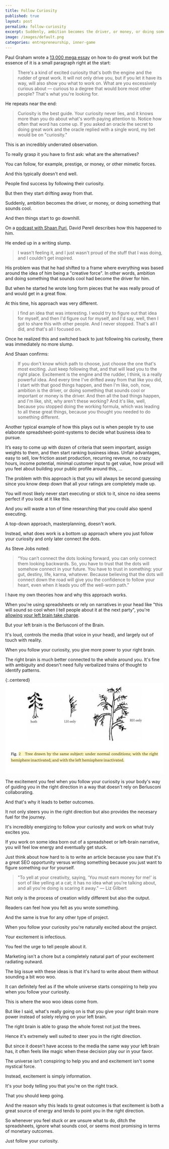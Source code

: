 ```yaml
---
title: Follow Curiosity
published: true
layout: post
permalink: follow-curiosity
excerpt: Suddenly, ambition becomes the driver, or money, or doing something that sounds cool. And then things start to go downhill.
image: /images/default.png
categories: entrepreneurship, inner-game
---
```


Paul Graham wrote a [13,000 mega essay](https://paulgraham.com/greatwork.html) on how to do great work but the essence of it is a small paragraph right at the start:

> There's a kind of excited curiosity that's both the engine and the rudder of great work. It will not only drive you, but if you let it have its way, will also show you what to work on. What are you excessively curious about — curious to a degree that would bore most other people? That's what you're looking for.

He repeats near the end:

> Curiosity is the best guide. Your curiosity never lies, and it knows more than you do about what's worth paying attention to. Notice how often that word has come up. If you asked an oracle the secret to doing great work and the oracle replied with a single word, my bet would be on "curiosity."

This is an incredibly underrated observation.

To really grasp it you have to first ask: what are the alternatives?

You can follow, for example, prestige, or money, or other mimetic forces.

And this typically doesn't end well.

People find success by following their curiosity.

But then they start drifting away from that.

Suddenly, ambition becomes the driver, or money, or doing something that sounds cool. 

And then things start to go downhill.

On a [podcast with Shaan Puri](https://www.youtube.com/watch?v=Z2BnqYArwaw), David Perell describes how this happened to him.

He ended up in a writing slump. 

> I wasn't feeling it, and I just wasn't proud of the stuff that I was doing, and I couldn't get inspired.

His problem was that he had shifted to a frame where everything was based around the idea of him being a "creative force". In other words, ambition and doing something that sounds cool had become the driver for him.

But when he started he wrote long form pieces that he was really proud of and would get in a great flow.

At this time, his approach was very different.

> I find an idea that was interesting. I would try to figure out that idea for myself, and then I'd figure out for myself, and I'd say, well, then I got to share this with other people. And I never stopped. That's all I did, and that's all I focused on. 

Once he realized this and switched back to just following his curiosity, there was immediately no more slump.

And Shaan confirms:

> If you don't know which path to choose, just choose the one that's most exciting. Just keep following that, and that will lead you to the right place. Excitement is the engine and the rudder, I think, is a really powerful idea. And every time I've drifted away from that like you did, I start with that good things happen, and then I'm like, ooh, now, ambition is the driver, or doing something that sounds cool or important or money is the driver. And then all the bad things happen, and I'm like, shit, why aren't these working? And it's like, well, because you stopped doing the working formula, which was leading to all these great things, because you thought you needed to do something different.

Another typical example of how this plays out is when people try to use elaborate spreadsheet-point-systems to decide what business idea to pursue.

It’s easy to come up with dozen of criteria that seem important, assign weights to them, and then start ranking business ideas. Unfair advantages, easy to sell, low friction asset production, recurring revenue, no crazy hours, income potential, minimal customer input to get value, how proud will you feel about building your public profile around this, ...

The problem with this approach is that you will always be second guessing since you know deep down that all your ratings are completely made up. 

You will most likely never start executing or stick to it, since no idea seems perfect if you look at it like this. 

And you will waste a ton of time researching that you could also spend executing.

A top-down approach, masterplanning, doesn't work.

Instead, what does work is a bottom up approach where you just follow your curiosity and only later connect the dots.

As Steve Jobs noted:

> “You can’t connect the dots looking forward, you can only connect them looking backwards. So, you have to trust that the dots will somehow connect in your future. You have to trust in something: your gut, destiny, life, karma, whatever. Because believing that the dots will connect down the road will give you the confidence to follow your heart, even when it leads you off the well-worn path.”

I have my own theories how and why this approach works.

When you're using spreadsheets or rely on narratives in your head like "this will sound so cool when I tell people about it at the next party", you're [allowing your left brain take charge](https://jakobgreenfeld.com/thinking).

But your left brain is the Berlusconi of the Brain.

It's loud, controls the media (that voice in your head), and largely out of touch with reality.

When you follow your curiosity, you give more power to your right brain.

The right brain is much better connected to the whole around you. It's fine with ambiguity and doesn't need fully verbalized trains of thought to identify patterns.

{:.centered}
![from The Divided Brain and the Search for Meaning by Ian McGilchrist](/images/lh_rh_images.png)

The excitement you feel when you follow your curiosity is your body's way of guiding you in the right direction in a way that doesn't rely on Berlusconi collaborating.

And that's why it leads to better outcomes.

It not only steers you in the right direction but also provides the necesary fuel for the journey.

It's incredibly energizing to follow your curiosity and work on what truly excites you.

If you work on some idea born out of a spreadsheet or left-brain narrative, you will feel low energy and eventually get stuck.

Just think about how hard to is to write an article because you saw that it's a great SEO opportunity versus writing something because you just want to figure something our for yourself.

> "To yell at your creativity, saying, 'You must earn money for me!' is sort of like yelling at a cat; it has no idea what you're talking about, and all you're doing is scaring it away." — Liz Gilbert

Not only is the process of creation wildly different but also the output.

Readers can feel how you felt as you wrote something.

And the same is true for any other type of project.

When you follow your curiosity you're naturally excited about the project.

Your excitement is infectious.

You feel the urge to tell people about it.

Marketing isn't a chore but a completely natural part of your excitement radiating outward.

The big issue with these ideas is that it's hard to write about them without sounding a bit woo woo.

It can definitely feel as if the whole universe starts conspiring to help you when you follow your curiosity.

This is where the woo woo ideas come from.

But like I said, what's really going on is that you give your right brain more power instead of solely relying on your left brain.

The right brain is able to grasp the whole forest not just the trees.

Hence it's extremely well suited to steer you in the right direction.

But since it doesn't have access to the media the same way your left brain has, it often feels like magic when these decision play our in your favor.

The universe isn't conspiring to help you and and excitement isn't some mystical force.

Instead, excitement is simply information.

It's your body telling you that you're on the right track.

That you should keep going.

And the reason why this leads to great outcomes is that excitement is both a great source of energy and tends to point you in the right direction.

So whenever you feel stuck or are unsure what to do, ditch the spreadsheets, ignore what sounds cool, or seems most promising in terms of monetary outcomes.

Just follow your curiosity.